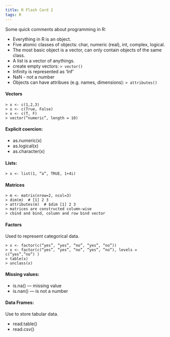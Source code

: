 ```yaml
---
title: R Flash Card 2
tags: R
---
```


Some quick comments about programming in R:

  * Everything in R is an object.
  * Five atomic classes of objects: char, numeric (real), int, complex, logical.
  * The most basic object is a vector, can only contain objects of the same class.
  * A list is a vector of anythings.
  * create empty vectors: `> vector()`
  * Infinity is represented as ‘Inf’
  * NaN - not a number
  * Objects can have attribues (e.g. names, dimensions): `> attributes()`

#### Vectors

    > x <- c(1,2,3)
    > x <- c(True, False)
    > x <- c(T, F)
    > vector(“numeric”, length = 10)

#### Explicit coercion:

  * as.numeric(x)
  * as.logical(x)
  * as.character(x)

#### Lists:

    > x <- list(1, “a”, TRUE, 1+4i)

#### Matrices

    > m <- matrix(nrow=2, ncol=3)
    > dim(m)  # [1] 2 3
    > attributes(m)  # $dim [1] 2 3
    > matrices are constructed column-wise
    > cbind and bind, column and row bind vector

#### Factors

Used to represent categorical data.

    > x <- factor(c(“yes”, “yes”, “no”, “yes”, “no”))
    > x <- factor(c(“yes”, “yes”, “no”, “yes”, “no”), levels = c(“yes”,”no”) )
    > table(x)
    > unclass(x) 

#### Missing values:

  * is.na() — missing value
  * is.nan() — is not a number

#### Data Frames:

Use to store tabular data.

  - read.table()
  - read.csv()

